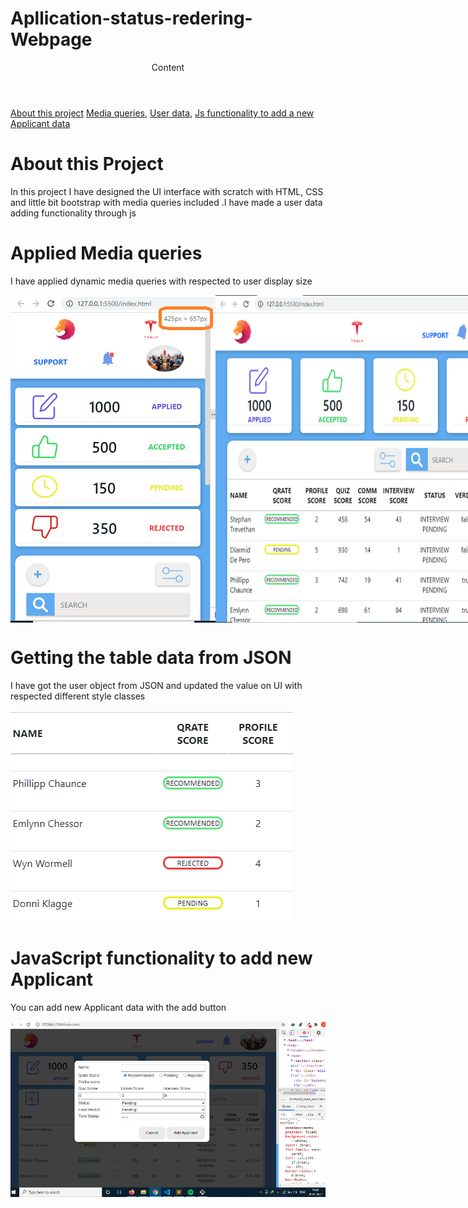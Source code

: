 # Apllication-status-redering-Webpage
<header>Content</header>
<a href="#about-this-project">About this project</a>
<a href="#applied-media-queries">Media queries</a>,
<a href="#getting-the-table-data-from-json">User data</a>,
<a href="#javaScript-functionality-to-add-new-applicant">Js functionality to add a new Applicant data </a>

<div>
	<h1>About this Project</h1>
	<p>In this project I have designed the UI interface with scratch with HTML, CSS and little bit bootstrap with media queries included .I have made a user data adding functionality through js</p>
	<h1>Applied Media queries</h1>
	<p>I have applied dynamic media queries with respected to user display size </p>
	<div style="display: flex;">
		<img src="src/media/img media 510px.png" alt="media queries 510px">
		<img src="src/media/img media 700px.png" alt="media queries 700px">
		<img src="src/media/img media 970px.png" alt="media queries 970px">
	</div>
	<h1>Getting the table data from JSON</h1>
	<p>I have got the user object from JSON and updated the value on UI with respected different style classes</p>
	<img src="src/media/img readme 4.png" alt="adding class through js">
	<h1>JavaScript functionality to add new Applicant</h1>
	<p>You can add new Applicant data with the add button</p>
	<img src="src/media/img readme 5.png" alt="adding applicant">
</div>
